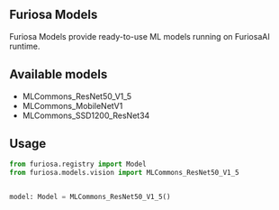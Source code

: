 Furiosa Models
--------------

Furiosa Models provide ready-to-use ML models running on FuriosaAI runtime.

## Available models

- MLCommons_ResNet50_V1_5
- MLCommons_MobileNetV1
- MLCommons_SSD1200_ResNet34


## Usage

```python
from furiosa.registry import Model
from furiosa.models.vision import MLCommons_ResNet50_V1_5


model: Model = MLCommons_ResNet50_V1_5()
```

